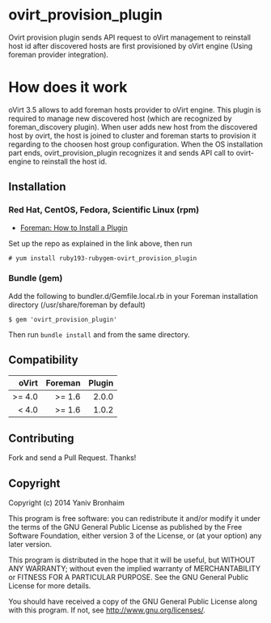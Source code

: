# ovirt_provision_plugin

Ovirt provision plugin sends API request to oVirt management to reinstall host id after discovered hosts are first provisioned
by oVirt engine (Using foreman provider integration).

# How does it work

oVirt 3.5 allows to add foreman hosts provider to oVirt engine. This plugin is required to manage
new discovered host (which are recognized by foreman_discovery plugin).
When user adds new host from the discovered host by ovirt, the host is joined to cluster and foreman starts to provision
it regarding to the choosen host group configuration.
When the OS installation part ends, ovirt_provision_plugin recognizes it and sends API call to
ovirt-engine to reinstall the host id.

## Installation

### Red Hat, CentOS, Fedora, Scientific Linux (rpm)

* [Foreman: How to Install a Plugin](http://theforeman.org/manuals/latest/index.html#6.1InstallaPlugin)

Set up the repo as explained in the link above, then run

    # yum install ruby193-rubygem-ovirt_provision_plugin

### Bundle (gem)

Add the following to bundler.d/Gemfile.local.rb in your Foreman installation directory (/usr/share/foreman by default)

    $ gem 'ovirt_provision_plugin'

Then run `bundle install` and from the same directory.

## Compatibility

| oVirt | Foreman | Plugin |
| ---------------:| ---------------:| --------------:|
| >= 4.0 | >= 1.6         | 2.0.0 |
| < 4.0 | >= 1.6         | 1.0.2 |

## Contributing

Fork and send a Pull Request. Thanks!

## Copyright

Copyright (c) 2014 Yaniv Bronhaim

This program is free software: you can redistribute it and/or modify
it under the terms of the GNU General Public License as published by
the Free Software Foundation, either version 3 of the License, or
(at your option) any later version.

This program is distributed in the hope that it will be useful,
but WITHOUT ANY WARRANTY; without even the implied warranty of
MERCHANTABILITY or FITNESS FOR A PARTICULAR PURPOSE.  See the
GNU General Public License for more details.

You should have received a copy of the GNU General Public License
along with this program.  If not, see <http://www.gnu.org/licenses/>.

